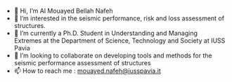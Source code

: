 - 👋 Hi, I’m Al Mouayed Bellah Nafeh
- 👀 I’m interested in the seismic performance, risk and loss assessment of structures.
- 🌱 I’m currently a Ph.D. Student in Understanding and Managing Extremes at the Department of Science, Technology and Society at IUSS Pavia 
- 💞️ I’m looking to collaborate on developing tools and methods for the seismic performance assessment of structures
- 📫 How to reach me : mouayed.nafeh@iusspavia.it

<!---
moayadnafeaa/moayadnafeaa is a ✨ special ✨ repository because its `README.md` (this file) appears on your GitHub profile.
You can click the Preview link to take a look at your changes.
--->
